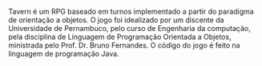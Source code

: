 Tavern é um RPG baseado em turnos implementado a partir do paradigma de orientação a objetos.
O jogo foi idealizado por um discente da Universidade de Pernambuco, pelo curso de Engenharia da computação,
pela disciplina de Linguagem de Programação Orientada a Objetos, ministrada pelo Prof. Dr. Bruno Fernandes.
O código do jogo é feito na linguagem de programação Java.